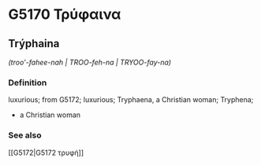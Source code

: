 # G5170 Τρύφαινα

## Trýphaina

_(troo'-fahee-nah | TROO-feh-na | TRYOO-fay-na)_

### Definition

luxurious; from G5172; luxurious; Tryphaena, a Christian woman; Tryphena; 

- a Christian woman

### See also

[[G5172|G5172 τρυφή]]
